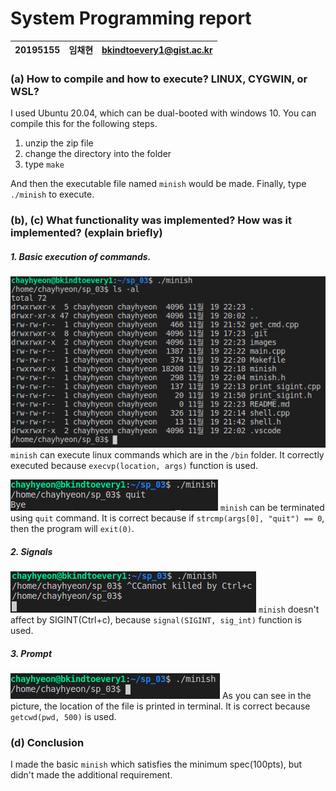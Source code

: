 # System Programming report


| 20195155 | 임채현 | bkindtoevery1@gist.ac.kr |
| -------- | -------- | -------- 

### (a) How to compile and how to execute? LINUX, CYGWIN, or WSL?
I used Ubuntu 20.04, which can be dual-booted with windows 10. You can compile this for the following steps.

1. unzip the zip file
2. change the directory into the folder
3. type `make`

And then the executable file named `minish` would be made.
Finally, type `./minish` to execute.

### (b), \(c\) What functionality was implemented? How was it implemented? (explain briefly)
##### 1. Basic execution of commands.
![ex_screenshot](./images/ls-al.png)
`minish` can execute linux commands which are in the `/bin` folder.
It correctly executed because `execvp(location, args)` function is used.

![ex_screenshot](./images/quit.png)
`minish` can be terminated using `quit` command.
It is correct because if `strcmp(args[0], "quit") == 0`, then the program will `exit(0)`.

##### 2. Signals
![ex_screenshot](./images/sigint.png)
`minish` doesn't affect by SIGINT(Ctrl+c), because `signal(SIGINT, sig_int)` function is used.

##### 3. Prompt
![ex_screenshot](./images/prompt.png)
As you can see in the picture, the location of the file is printed in terminal. It is correct because `getcwd(pwd, 500)` is used.

### (d) Conclusion
I made the basic `minish` which satisfies the minimum spec(100pts), but didn't made the additional requirement.